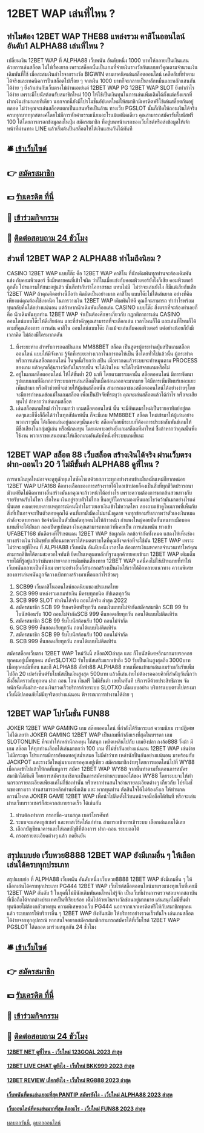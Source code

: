 # 12BET WAP เล่นที่ไหน ?
## ทำไมต้อง 12BET WAP THE88 แหล่งรวม คาสิโนออนไลน์อันดับ1 ALPHA88 เล่นที่ไหน ?
เปลี่ยนเงิน 12BET WAP ที่ ALPHA88 เว็บพนัน อันดับหนึ่ง 1000 บาทให้กลายเป็นเงินแสน ด้วยการเล่นสล็อต ไม่ใช่เรื่องยาก เพราะสล็อตนั้นเป็นเกมที่จ่ายเงินรางวัลกันแบบทวีคูณตามจำนวนเงินเดิมพันที่ใช้ เมื่อสะสมเงินกำไรจากรางวัล BIGWIN ตามเทคนิคเล่นสล็อตออนไลน์ เคล็ดลับที่ทำตามได้จริงและเทคนิคการปั่นสล็อตไปเรื่อย ๆ จากเงิน 1000 บาทก็จะกลายเป็นหลักหมื่นและหลักแสนกันได้ง่าย ๆ ยิ่งถ้าเล่นกับเว็บตรงไม่ผ่านเอเย่นต์ 12BET WAP PG 12BET WAP SLOT ยิ่งทำกำไรได้ง่าย เพราะมีโบนัสต้อนรับสมาชิกใหม่ 100 ให้ใช้เป็นเงินทุนในการเล่นเพิ่มเติมได้ตั้งแต่ครั้งแรกที่ฝากเงินเข้ามาเลยทีเดียว
นอกจากนี้ยังมีโปรโมชั่นอัปเดตใหม่ให้สมาชิกมีเครดิตฟรีใช้เล่นสล็อตกันอยู่ตลอด ไม่ว่าคุณจะเล่นสล็อตแตกเป็นแสนหรือเป็นล้าน ทางเว็บ PGSLOT นั้นก็เปิดให้ถอนเงินได้จริงครบทุกบาททุกสตางค์โดยไม่มีการหักค่าธรรมเนียมอะไรแม้แต่นิดเดียว คุณสามารถสมัครรับโบนัสฟรี 100 ได้โดยการกรอกข้อมูลลงในปุ่ม สมัครสมาชิก ที่อยู่บนหน้าแรกของเว็บไซต์หรือส่งข้อมูลให้เจ้าหน้าที่ผ่านทาง LINE แล้วเริ่มต้นปั่นสล็อตให้ได้เงินแสนกันได้ทันที

## 🛎 [เข้าเว็บไซต์](https://bit.ly/3SdLNi2)
## 👉 [สมัครสมาชิก](https://bit.ly/3SdLNi2)
## 💵 [รับเครดิต ที่นี่](https://bit.ly/3dyRKHj)
## 👑 [เข้าร่วมกิจกรรม](https://bit.ly/3dyRKHj)
## 📱 [ติดต่อสอบถาม 24 ชัวโมง](https://bit.ly/3dyRKHj)

## ส่วนที่ 12BET WAP 2 ALPHA88 ทำไมถึงนิยม ?
CASINO 12BET WAP แบบโต๊ะ คือ 12BET WAP คาสิโน ที่นักเดิมพันทุกท่านจะต้องเดิมพันแข่ง กับคอมพิวเตอร์ ซึ่งมีหลายคนที่เข้าใจผิด ว่าก็ในเมื่อแข่งกับคอมพิวเตอร์ยังไงก็เสีย คอมพิวเตอร์ถูกตั้ง โปรแกรมให้ชนะอยู่แล้ว นั้นก็เท่ากับว่าโอกาสชนะ แทบไม่มี  ไม่ว่าจะเล่นยังไง ก็มีแต่เสียกับเสีย 12BET WAP ถ้าคุณคิดอย่างนี้ถือว่า คิดผิดเป็นอย่างมาก คาสิโน แบบโต๊ะไม่ได้เล่นยาก อย่างที่คิด เพียงแค่คุณต้องใช้เทคนิค ในการวางเงิน 12BET WAP เดิมพันให้ดี คุณก็จะสามารถ ทำกำไรพร้อมทุนกลับคืนได้อย่างแน่นอน แต่ถ้าหากนักเดิมพันเลือกเล่น CASINO แบบโต๊ะ สิ่งแรกที่จะต้องทำเลยก็คือ นักเดิมพันทุกท่าน 12BET WAP จำเป็นต้องศึกษาเกี่ยวกับ กฏกติกาการเล่น CASINO ออนไลน์แบบโต๊ะให้ดีเสียก่อน และที่สำคัญคุณสามารถที่จะเลือกเล่น เวลาไหนก็ได้ และเล่นที่ไหนก็ได้ ตามที่คุณต้องการ การเล่น คาสิโน ออนไลน์แบบโต๊ะ ถึงแม้จะเล่นกับคอมพิวเตอร์ แต่อย่างน้อยก็ยังมีเวลาคิด ไม่ต้องมีใครมากดดัน
1. ทิ้งระยะห่าง สำหรับการกดสปินเกม MM88BET สล็อต เป็นสูตรผู้กระทำดปุ่มสปินเกมสล็อตออนไลน์ แบบให้มีจังหวะ รู้จักทิ้งระยะห่างเวลาในการกดให้เป็น ซึ่งโดยทั่วไปแล้วนั้น ผู้กระทำดหรือการเล่นสล็อตออนไลน์ ในจุดนี้เรียกว่า สปิน เมื่อเรากดแล้วระบบจะทำหมุนตาม PROCESS ของเกม แล้วคุณก็ลุ้นรางวัลกันในรอบนั้น จะได้เงินไหม จะได้โบนัสจากเกมหรือไม่
2. อยู่ในเกมสล็อตออนไลน์ ให้ได้ขั้นต่ำ 20 นาที โดยตามธรรมดานั้น สล็อตออนไลน์ มีการพัฒนารูปแบบเกมที่ดีมากกว่าระบบการเล่นสล็อตในเมื่อก่อนออกจะมากมาย ได้มีการเพิ่มฟีพบร์เยอะแยะเพิ่มเข้ามา หรือตัวช่วยที่จะช่วยให้ผู้เล่นสล็อตนั้น สามารถเอาชนะสล็อตออนไลน์ได้อย่างง่ายๆโดยจะมีการกำหนดข้อแม้ในเกมสล็อต เพื่อเป็นปัจจัยที่ระบุว่า คุณจะเล่นสล็อตแล้วได้กำไร หรือจะเสียทุนไป ถ้าหากว่าเล่นเกมสล็อต
3. เล่นสล็อตเกมใหม่ กำไรงามกว่า เกมสล็อตออนไลน์ นั้น จะมีอัพเดมาใหม่เป็นรายอาทิตย์อยู่ตลอดๆและก็ซึ่งก็ถือได้ว่าในทุกสัปดาห์นั้น ก็จะมีเกม MM88BET สล็อต ใหม่เข้ามาให้ผู้เล่นอย่างพวกเราๆนั้น ได้เลือกเล่นอยู่ตลอดๆนั่นเองจ้ะ สล็อตก็เลยมีระบบที่ต้องการประชาสัมพันธ์เกมให้มีชื่อเสียงในกลุ่มผู้เล่น หรือนักลงทุน โดยเฉพาะอย่างยิ่งเกมสล็อตที่มาใหม่ ซึ่งถ้าหากว่าคุณนั้นพึ่งใช้งาน พวกเราขอเสนอแนะให้เลือกเกมอันดับที่หนึ่งที่ระบบเกมชี้แนะ

## 12BET WAP สล็อต 88 เว็บสล็อต สร้างเงินได้จริง ผ่านเว็บตรง ฝาก-ถอนไว 20 วิ ไม่มีขั้นต่ำ ALPHA88 ดูที่ไหน ?
การหาเงินยุคใหม่อาจจะดูทุลักทุเลโซซัดโซเซด้วยสภาวะทุกอย่างรอบข้างมั่นหมิ่นเหม่ก็ยากหน่อย 12BET WAP UFA168 คือทางเลือกของการสร้างรายได้ไหลเข้าบ่อยก็คงเป็นสิ่งที่ทุกชีวิตปรารถนา มัวแต่ยึดไม่คิดหาทางอื่นสร้างมันมาคุณจะก้าวหน้าได้อย่างไร เพราะความต้องการมากล้นสวนทางกับรายรับจนรับไม่ไหว เชื่อไหม เงินอยู่รอบตัวไม่ไกล ขึ้นอยู่ที่ใครจะมองเห็นและไขว่คว้ามันมาอย่างไรแค่นั้นเลย คงเคยพบหลายเหตุการณ์คนนี้ทำไมรวยเอาเงินเข้าไม่หวาดไหว ลองถามเข้าดูไหมภาพที่เห็นกับสิ่งที่เป็นอาจจะเป็นตัวตอบคุณได้ คนที่เขามั่งมีคงไม่มานั่งดูดาย จมทุกข์ยอมรับสภาพว่าตัวเองเงินหมดกำลังจะตายหรอก
ข้อจำกัดเป็นตัวบีบอัดทุกคนไม่ให้ก้าวหน้า กำแพงใหญ่คอยปิดกั้นหนทางมือบอดแทนที่จะได้มันมา ลองเปิดหูเบิกตา เงินคุณสามารถหากว่าที่เคยเป็น การเล่นพนัน ทางเข้า UFABET168 มันดีตรงที่ไร้เขตแดน 12BET WAP ข้อผูกมัด ลดข้อจำกัดทั้งหมด แสดงให้เห็นช่องทางสร้างเงินว่ามันขยับเขยื้อนมาหาเราได้หมดตราบใดที่คุณยังจดจ่อที่จะใช้มัน 12BET WAP เพราะไม่ว่าจะอยู่ที่ไหน ที่ ALPHA88 เว็บพนัน อันดับหนึ่ง เวลาใด ต้องการเงินมหาศาลจำนวนเท่าไหร่คุณสามารถลิขิตได้ตามสะดวกใจทันที ยึดเป็นเหตุผลหลักที่ฐานลุกค้าทยอยเข้ามา 12BET WAP เติมเต็มรายได้ที่รู้อยู่แล้วว่ามันหาง่ายจากการเดิมพันเสี่ยงทาย 12BET WAP แค่นี่คงไม่ใช่เป้าหมายที่ทำให้เว็บพนันกลายเป็นที่นิยม เพราะอย่างอื่นก็สามารถสร้างเป็นเงินให้เราได้อีกหลายแนวทาง ความพิเศษของการเล่นพนันถูกจัดวางเบิกทางสร้างมาเพื่อผลกำไรล้วนๆ
1. SCB99 เว็บคาสิโนออนไลน์ยอดนิยมของประเทศไทย
2. SCB 999 แหล่งรวมเกมทำเงิน มีครบทุกชนิด อัปเดตทุกวัน
3. SCB 999 SLOT ทำเงินได้จริง ถอนได้จริง ล่าสุด 2022
4. สมัครสมาชิก SCB 99 รับเครดิตฟรีทุกวัน ถอนเงินแบบไม่จำกัดสมัครสมาชิก SCB 99 รับโบนัสต้อนรับ 100 ถอนไม่จำกัดSCB 999 คืนยอดเสียทุกวัน ถอนได้แบบไม่ติดเทิร์น
5. สมัครสมาชิก SCB 99 รับโบนัสต้อนรับ 100 ถอนไม่จำกัด
6. SCB 999 คืนยอดเสียทุกวัน ถอนได้แบบไม่ติดเทิร์น
7. สมัครสมาชิก SCB 99 รับโบนัสต้อนรับ 100 ถอนไม่จำกัด
8. SCB 999 คืนยอดเสียทุกวัน ถอนได้แบบไม่ติดเทิร์น

สมัครสล็อตเว็บตรง 12BET WAP ใหม่วันนี้ สล็อตXOล่าสุด และ ก็โบนัสพิเศษอีกมากมายรอคอยทุกคนอยู่เมื่อทุกคน สมัครSLOTXO รับโบนัสเสริมแรกเข้าถึง 50 รับเป็นเงินสูงสุดถึง 3000บาท เมื่อทุกคนมีเพื่อน และก็ ALPHA88 อัลฟ่า88 ALPHA88 ชวนเพื่อนเข้ามาเล่นเกมร่วมกันรับเพิ่มไปอีก 20 เปอร์เซ็นต์รับโบนัสเป็นเงินสูงสุด 500บาท แล้วก็เล่นง่ายไม่ต้องรอคอยคิวที่สำคัญวันนี้กว่าสิ่งอื่นใดราวกับทุกคน ฝาก ถอน โอน เงินฟรี ไม่มีขั่นต่ำ เลยในทันที บริการดีด้วยประสิทธิภาพ จัดหนักจัดเต็มฝาก-ถอนเงินรวดเร็วบริการด้วยระบบ SLOTXO เต็มแบบอย่าง บริการแบบตรงไปตรงมา เว็บนี้ดีปลอดภัยไม่มีทุจริตอย่างแน่นอน พิจารณาการทำงานได้ง่าย ๆ

## 12BET WAP โปรโมชั่น FUN88
JOKER 12BET WAP GAMING เกม สล๊อตออนไลน์ ที่กำลังได้รับกระแส ความนิยม เราปฏิเศษไม่ได้เลยว่า JOKER GAMING 12BET WAP เป็นเกมที่กำลังแรงที่สุดในบรรดา เกม SLOTONLINE ที่จะทำให้เหล่านักลงทุน ได้สนุก เพลิดเพลินไปกับ เกมยิงปลา กงล้อ888 วิ่งม้า มีเกม สล๊อต ให้ทุกท่านเลือกได้เล่นมากกว่า 100 เกม ที่ไม่ซ้ำกันอย่างแน่นอน 12BET WAP เล่นง่ายไม่มีกระตุก โปรแกรมมีการอัพเดทอยู่สม่ำเสมอ ไม่มีคำว่าเท เหล่านักปั่นกันอย่างแน่นอน มาพร้อมกับ JACKPOT และรางวัลใหญ่มากมายรอคุณอยู่เพียว สมัครสมาชิกง่ายๆโดยการแอดไลน์ไปที่ WY88 เมื่อกดเข้าไปแล้วให้กดที่เมนูการ สมัคร 12BET WAP WY88 จากนั้นทำตามขั้นตอนการสมัครสมาชิกได้ทันที โดยการสมัครสมาชิกจะเป็นการสมัครผ่านระบบออโต้ของ WY88 โดยระบบจะให้ท่านกรอกรายละเอียดเพียงแค่ไม่กี่ข้อเท่านั้น หรือหากท่านสนใจอ่านรายละเอียดต่างๆ เกี่ยวกับ โปรโมชั่นของทางเรา ท่านสามารถคลิกอ่านเพิ่มเติม และ หากทุนท่าน ตัดสินใจได้ไม่ต้องลังเล ให้ท่านกด ดาวน์โหลด JOKER GAME 12BET WAP เพื่อนำไปติดตั้งไว้บนหน้าจอมือถือได้ทันที หรือจะเล่นผ่านเว็บบราวเซอร์ก็สะดวกสบายรวดเร็ว ได้เช่นกัน
1. ท่านต้องทำการ กรอกชื่อ-นามสกุล เบอร์โทรศัพท์
2. ระบบจะแสดงยูสเซอร์ และพาสเวิร์ดให้แก่ท่าน สามารถเข้าการเข้าระบบ เลือกเล่นเกมได้เลย
3. เลือกบัญชีธนาคารและใส่เลขบัญชีที่ต้องการ ฝาก-ถอน ระบบออโต้
4. กรอกรายละเอียดต่างๆ แล้ว กดยืนยัน

## สรุปแบบย่อ เว็บหวย8888 12BET WAP ยังมีเกมอื่น ๆ ให้เลือกเล่นได้ครบทุกประเภท
สรุปแบบย่อ ที่ ALPHA88 เว็บพนัน อันดับหนึ่ง เว็บหวย8888 12BET WAP ยังมีเกมอื่น ๆ ให้เลือกเล่นได้ครบทุกประเภท PG444 12BET WAP เว็บไซต์สล็อตออนไลน์มาแรงแซงทุกเว็บที่เคยมี 12BET WAP อันดับ 1 ในยุคนี้ไม่มีนักเดิมพันคนไหนไม่รู้จัก เป็นเว็บที่ผ่านการตรวจสอบจากสถาบันที่เชื่อถือได้จากต่างประเทศเป็นที่เรียบร้อย เต็มไปด้วยเงินรางวัลซ่อนอยู่มากมาย เล่นสนุกไม่มีขั้นต่ำ ทุนน้อยไม่ต้องกลัวขาดทุน ความพิเศษของเว็บ PG444 นอกจากแจกเครดิตฟรีให้กับสมาชิกทุกคนแล้ว ระบบการให้บริการอื่น ๆ 12BET WAP ยังทันสมัย ให้บริการอย่างรวดเร็วทันใจ เล่นเกมสล็อตได้ง่ายจากทุกอุปกรณ์ หากสนใจอยากสมัครสมาชิกสามารถสมัครได้ที่เว็บไซต์ 12BET WAP PGSLOT ได้ตลอด มาร่วมสนุกกัน 24 ชั่วโมง

## 🛎 [เข้าเว็บไซต์](https://bit.ly/3SdLNi2)
## 👉 [สมัครสมาชิก](https://bit.ly/3SdLNi2)
## 💵 [รับเครดิต ที่นี่](https://bit.ly/3dyRKHj)
## 👑 [เข้าร่วมกิจกรรม](https://bit.ly/3dyRKHj)
## 📱 [ติดต่อสอบถาม 24 ชัวโมง](https://bit.ly/3dyRKHj)

#### [12BET NET ดูที่ไหน - เว็บใหม่ 123GOAL 2023 ล่าสุด](https://atom.io/themes/12bet%20net%20ดูที่ไหน%20-%20เว็บใหม่%20123goal%202023%20ล่าสุด)
#### [12BET LIVE CHAT ดูยังไง - เว็บใหม่ BKK999 2023 ล่าสุด](https://atom.io/themes/12bet%20live%20chat%20ดูยังไง%20-%20เว็บใหม่%20bkk999%202023%20ล่าสุด)
#### [12BET REVIEW เลือกยังไง - เว็บใหม่ RG888 2023 ล่าสุด](https://atom.io/themes/12bet%20review%20เลือกยังไง%20-%20เว็บใหม่%20rg888%202023%20ล่าสุด)
#### [เว็บพนันที่คนเล่นเยอะที่สุด PANTIP สมัครยังไง - เว็บใหม่ ALPHA88 2023 ล่าสุด](https://atom.io/themes/เว็บพนันที่คนเล่นเยอะที่สุด%20pantip%20สมัครยังไง%20-%20เว็บใหม่%20alpha88%202023%20ล่าสุด)
#### [เว็บออนไลน์ที่คนเล่นมากที่สุด คืออะไร - เว็บใหม่ FUN88 2023 ล่าสุด](https://atom.io/themes/เว็บออนไลน์ที่คนเล่นมากที่สุด%20คืออะไร%20-%20เว็บใหม่%20fun88%202023%20ล่าสุด)

[ผลบอลวันนี้](https://siamsport.tv "ผลบอลวันนี้"), [ดูบอลออนไลน์](https://siamsport.tv/ดูบอลสด "ดูบอลออนไลน์")
